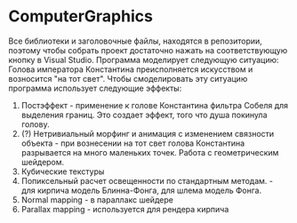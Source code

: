 # ComputerGraphics

Все библиотеки и заголовочные файлы, находятся в репозитории, поэтому чтобы собрать проект достаточно нажать на соответствующую кнопку в Visual Studio.
Программа моделирует следующую ситуацию:
Голова императора Константина преисполняется искусством и возносится "на тот свет".
Чтобы смоделировать эту ситуацию программа использует следующие эффекты:
1. Постэффект - применение к голове Константина фильтра Собеля для выделения границ. Это создает эффект, того что душа покинула голову.
2. (?) Нетривиальный морфинг и анимация с изменением связности объекта - при вознесении на тот свет голова Константина разрывается на много маленьких точек. Работа с геометрическим шейдером.
3. Кубические текстуры 
4. Попиксельный расчет освещенности по стандартным методам. - для кирпича модель Блинна-Фонга, для шлема модель Фонга.
5. Normal mapping - в параллакс шейдере
6. Parallax mapping - используется для рендера кирпича
